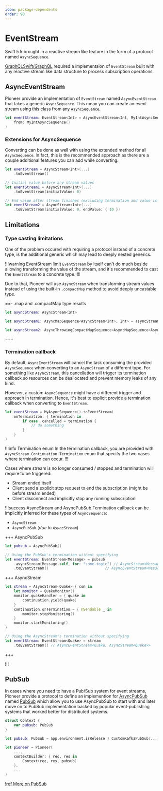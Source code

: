 ```yaml
---
icon: package-dependents
order: 90
---
```


# EventStream

Swift 5.5 brought in a reactive stream like feature in the form of a protocol named `AsyncSequence`.

[GraphQLSwift/GraphQL](https://github.com/GraphQLSwift/GraphQL) required a implementaion of `EventStream` built with any reactive stream like data structure to process subscription operations.

## AsyncEventStream

Pioneer provide an implementation of `EventStream` named `AsyncEventStream` that takes a generic `AsyncSequence`. This mean you can create an event stream using this class from any `AsyncSequence`.

```swift
let eventStream: EventStream<Int> = AsyncEventStream<Int, MyIntAsyncSequence>(
    from: MyIntAsyncSequence()
)
```

### Extensions for AsyncSequence

Converting can be done as well with using the extended method for all `AsyncSequence`. In fact, this is the recommended approach as there are a couple additional features you can add while converting.

```swift
let eventStream = AsyncStream<Int>(...)
    .toEventStream()

// Initial value before any stream values
let eventStream1 = AsyncStream<Int>(...)
    .toEventStream(initialValue: 0)

// End value after stream finishes (excluding termination and value is lazily loaded; hence the function there)
let eventStream2 = AsyncStream<Int>(...)
    .toEventStream(initialValue: 0, endValue: { 10 })
```

## Limitations

### Type casting limitations

One of the problem occured with requiring a protocol instead of a concrete type, is the additional generic which may lead to deeply nested generics.

!!!warning EventStream limit
`EventStream` by itself can't do much beside allowing transforming the value of the stream, and it's recommended to cast the `EventStream` to a concrete type.
!!!

Due to that, Pioneer will use `AsyncStream` when transforming stream values instead of using the built-in `.compactMap` method to avoid deeply uncastable type.

==- .map and .compactMap type results

```swift
let asyncStream: AsyncStream<Int>

let asyncStream1: AsyncMapSequence<AsyncStream<Int>, Int> = asyncStream.map { $0 + 1 }

let asyncStream2: AsyncThrowingCompactMapSequence<AsyncMapSequence<AsyncStream<Int>, Data>, String> = asyncStream.compactMap { try JSONEncoder().encode($0) }
```

===

### Termination callback

By default, `AsyncEventStream` will cancel the task consuming the provided `AsyncSequence` when converting to an `AsyncStream` of a different type. For something like `AsyncStream`, this cancellation will trigger its termination callback so resources can be deallocated and prevent memory leaks of any kind.

However, a custom `AsyncSequence` might have a different trigger and approach in termination. Hence, it's best to explicit provide a termination callback when converting to `EventStream`.

```swift
let eventStream = MyAsyncSequence().toEventStream(
    onTermination: { termination in
        if case .cancelled = termination {
            // do something
        }
    }
)
```

!!!info Termination enum
In the termination callback, you are provided with `AsyncStream.Continuation.Termination` enum that specify the two cases where termination can occur.
!!!

Cases where stream is no longer consumed / stopped and termination will require to be triggered:

- Stream ended itself
- Client send a explicit stop request to end the subscription (might be before stream ended)
- Client disconnect and implicitly stop any running subscription

!!!success AsyncStream and AsyncPubSub
Termination callback can be implicitly inferred for these types of `AsyncSequence`:

- `AsyncStream`
- `AsyncPubSub` (_due to `AsyncStream`_)

+++ AsyncPubSub

```swift
let pubsub = AsyncPubSub()

// Using the PubSub's termination without specifying
let eventStream: EventStream<Message> = pubsub
    .asyncStream(Message.self, for: "some-topic") // AsyncStream<Message>
    .toEventStream()                          // AsyncEventStream<Message, AsyncStream<Message>>
```

+++ AsyncStream

```swift
let stream = AsyncStream<Quake> { con in
    let monitor = QuakeMonitor()
    monitor.quakeHandler = { quake in
        continuation.yield(quake)
    }
    continuation.onTermination = { @Sendable _ in
        monitor.stopMonitoring()
    }
    monitor.startMonitoring()
}

// Using the AsyncStream's termination without specifying
let eventStream: EventStream<Quake> = stream
    .toEventStream() // AsyncEventStream<Quake, AsyncStream<Quake>>
```

+++

!!!

## PubSub

In cases where you need to have a Pub/Sub system for event streams, Pioneer provide a protocol to define an implemention for [AsyncPubSub](/references/async-pubsub) named [PubSub](#pubsub) which allow you to use AsyncPubSub to start with and later move on to PubSub implementation backed by popular event-publishing systems that worked better for distributed systems.

```swift Context.swift
struct Context {
    var pubsub: PubSub
}

```

```swift main.swift
let pubsub: PubSub = app.environment.isRelease ? CustomKafkaPubSub(...) : AsyncPubSub()

let pioneer = Pioneer(
    ...,
    contextBuilder: { req, res in
        Context(req, res, pubsub)
    },
    ...
)
```

[!ref More on PubSub]()
